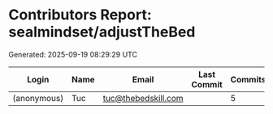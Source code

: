 # Contributors Report: sealmindset/adjustTheBed

Generated: 2025-09-19 08:29:29 UTC

| Login | Name | Email | Last Commit | Commits | Additions | Deletions | Net | Verified% | Critical Touches | PR (rev%/self/ttm/merged) | Perm | Sec | Company | Location |
|-------|------|-------|-------------|---------|----------:|----------:|-----:|----------:|------------------|-----------------------------|------|-----|---------|----------|
| (anonymous) | Tuc | tuc@thebedskill.com |  | 5 | 0 | 0 | 0 |  |  |  |  |  |  |  |
